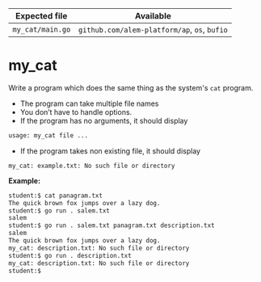 | Expected file    | Available                                    |
| ---------------- | -------------------------------------------- |
| `my_cat/main.go` | `github.com/alem-platform/ap`, `os`, `bufio` |

# my_cat

Write a program which does the same thing as the system's `cat` program.

- The program can take multiple file names
- You don’t have to handle options.
- If the program has no arguments, it should display

```sh
usage: my_cat file ...
```

- If the program takes non existing file, it should display

```
my_cat: example.txt: No such file or directory
```

**Example:**

```sh
student:$ cat panagram.txt
The quick brown fox jumps over a lazy dog.
student:$ go run . salem.txt
salem
student:$ go run . salem.txt panagram.txt description.txt
salem
The quick brown fox jumps over a lazy dog.
my_cat: description.txt: No such file or directory
student:$ go run . description.txt
my_cat: description.txt: No such file or directory
student:$
```
